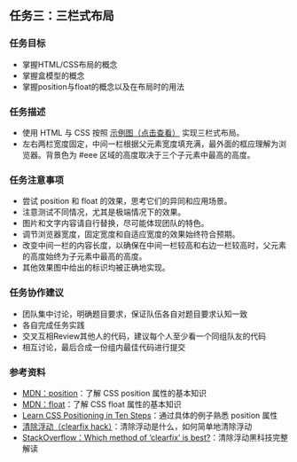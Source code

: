<h2>任务三：三栏式布局</h2>
<h3>任务目标</h3>
<ul>
	<li>掌握HTML/CSS布局的概念</li>
	<li>掌握盒模型的概念</li>
	<li>掌握position与float的概念以及在布局时的用法</li>
</ul>

<h3>任务描述</h3>
<ul>
	<li>使用 HTML 与 CSS 按照 <a target="_blank" href="http://7xrp04.com1.z0.glb.clouddn.com/task_1_3_1.png">示例图（点击查看）</a> 实现三栏式布局。</li>
	<li>左右两栏宽度固定，中间一栏根据父元素宽度填充满，最外面的框应理解为浏览器。背景色为 #eee 区域的高度取决于三个子元素中最高的高度。</li>
</ul>


<h3>任务注意事项</h3>
<ul>
	<li>尝试 position 和 float 的效果，思考它们的异同和应用场景。</li>
	<li>注意测试不同情况，尤其是极端情况下的效果。</li>
	<li>图片和文字内容请自行替换，尽可能体现团队的特色。</li>
	<li>调节浏览器宽度，固定宽度和自适应宽度的效果始终符合预期。</li>
    <li>改变中间一栏的内容长度，以确保在中间一栏较高和右边一栏较高时，父元素的高度始终为子元素中最高的高度。</li>
    <li>其他效果图中给出的标识均被正确地实现。</li>
</ul>

<h3>任务协作建议</h3>
<ul>
	<li>团队集中讨论，明确题目要求，保证队伍各自对题目要求认知一致</li>
	<li>各自完成任务实践</li>
	<li>交叉互相Review其他人的代码，建议每个人至少看一个同组队友的代码</li>
	<li>相互讨论，最后合成一份组内最佳代码进行提交</li>
</ul>

<h3>参考资料</h3>
<ul>
    <li><a target="_blank" href="https://developer.mozilla.org/zh-CN/docs/Web/CSS/position">MDN：position</a>：了解 CSS position 属性的基本知识</li>
    <li><a target="_blank" href="https://developer.mozilla.org/en-US/docs/Web/CSS/float">MDN：float</a>：了解 CSS float 属性的基本知识</li>
    <li><a target="_blank" href="http://www.barelyfitz.com/screencast/html-training/css/positioning/">Learn CSS Positioning in Ten Steps</a>：通过具体的例子熟悉 position 属性</li>
    <li><a target="_blank" href="http://zh.learnlayout.com/clearfix.html">清除浮动（clearfix hack）</a>：清除浮动是什么，如何简单地清除浮动</li>
    <li><a target="_blank" href="http://stackoverflow.com/questions/211383/which-method-of-clearfix-is-best">StackOverflow：Which method of ‘clearfix’ is best?</a>：清除浮动黑科技完整解读</li>
</ul></div>
